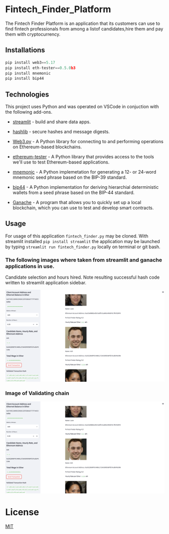 # Fintech_Finder_Platform

The Fintech Finder Platform is an application that its customers can use to find fintech professionals from
among a listof candidates,hire them and pay them with cryptocurrency.


## Installations

```python
pip install web3==5.17
pip install eth-tester==0.5.0b3
pip install mnemonic
pip install bip44
```

## Technologies

This project uses Python and was operated on VSCode in conjuction with the following add-ons.


* [streamlit](https://streamlit.io/) - build and share data apps.

* [hashlib](https://pypi.org/project/hashlib/) - secure hashes and message digests.

* [Web3.py](https://pypi.org/project/web3/) - A Python library for connecting to and performing operations on Ethereum-based blockchains.

* [ethereum-tester](https://github.com/ethereum/eth-tester) - A Python library that provides access to the tools we'll use to test
Ethereum-based applications.

* [mnemonic](https://pypi.org/project/mnemonic/#:~:text=python%2Dmnemonic&text=It%20consists%20of%20two%20parts,BIP%2D0032%20or%20similar%20methods.) -
A Python implemetation for generating a 12- or 24-word mnemonic seed phrase based on the BIP-39 standard.

* [bip44](https://pypi.org/project/bip44/) - A Python implementation for deriving hierarchial deterministic wallets from a seed phrase
based on the BIP-44 standard.

* [Ganache](https://trufflesuite.com/ganache/) - A program that allows you to quickly set up a local blockchain, which you can use to test and develop
smart contracts.

## Usage

For usage of this application `fintech_finder.py` may be cloned. With streamlit installed `pip install streamlit` the application may be launched
by typing `streamlit run fintech_finder.py` locally on terminal
or git bash.

### The following images where taken from streamlit and ganache applications in use.

Candidate selection and hours hired. Note resulting successful hash code written to streamlit application sidebar.
 
![streamlit](Images/mod19one.png)

### Image of Validating chain
![streamlit image 1](images/mod19-1.png)


# License
[MIT](license)
